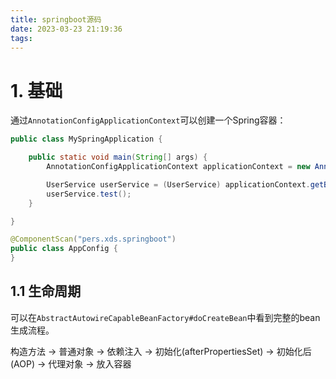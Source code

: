 ```yaml
---
title: springboot源码
date: 2023-03-23 21:19:36
tags:
---
```


# 1. 基础

通过`AnnotationConfigApplicationContext`可以创建一个Spring容器：

```java
public class MySpringApplication {

    public static void main(String[] args) {
        AnnotationConfigApplicationContext applicationContext = new AnnotationConfigApplicationContext(AppConfig.class);

        UserService userService = (UserService) applicationContext.getBean("userService");
        userService.test();
    }

}

@ComponentScan("pers.xds.springboot")
public class AppConfig {
}

```

## 1.1 生命周期

可以在`AbstractAutowireCapableBeanFactory#doCreateBean`中看到完整的bean生成流程。

构造方法 -> 普通对象 -> 依赖注入 -> 初始化(afterPropertiesSet) -> 初始化后(AOP) -> 代理对象 -> 放入容器
